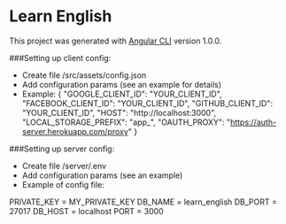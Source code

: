 # Learn English

This project was generated with [Angular CLI](https://github.com/angular/angular-cli) version 1.0.0.

###Setting up client config:

- Create file /src/assets/config.json
- Add configuration params (see an example for details)
- Example: {
             "GOOGLE_CLIENT_ID": "YOUR_CLIENT_ID",
             "FACEBOOK_CLIENT_ID": "YOUR_CLIENT_ID",
             "GITHUB_CLIENT_ID": "YOUR_CLIENT_ID",
             "HOST": "http://localhost:3000",
             "LOCAL_STORAGE_PREFIX": "app_",
             "OAUTH_PROXY": "https://auth-server.herokuapp.com/proxy" 
           }


###Setting up server config:

- Create file /server/.env
- Add configuration params (see an example)
- Example of config file:

PRIVATE_KEY = MY_PRIVATE_KEY
DB_NAME = learn_english
DB_PORT = 27017
DB_HOST = localhost
PORT = 3000
